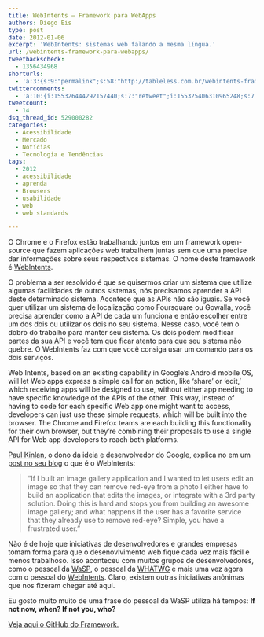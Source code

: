 ```yaml
---
title: WebIntents – Framework para WebApps
authors: Diego Eis
type: post
date: 2012-01-06
excerpt: 'WebIntents: sistemas web falando a mesma língua.'
url: /webintents-framework-para-webapps/
tweetbackscheck:
  - 1356434968
shorturls:
  - 'a:3:{s:9:"permalink";s:58:"http://tableless.com.br/webintents-framework-para-webapps/";s:7:"tinyurl";s:26:"http://tinyurl.com/7gefncy";s:4:"isgd";s:19:"http://is.gd/iSBhZ6";}'
twittercomments:
  - 'a:10:{i:155326444292157440;s:7:"retweet";i:155325406310965248;s:7:"retweet";i:155325283178778624;s:7:"retweet";i:155325264442826752;s:7:"retweet";i:155301947002466304;s:7:"retweet";i:160692751049043968;s:7:"retweet";i:219790204372910080;s:7:"retweet";i:219781572457533440;s:7:"retweet";i:219778133426049025;s:7:"retweet";i:219778105617809408;s:7:"retweet";}'
tweetcount:
  - 14
dsq_thread_id: 529000282
categories:
  - Acessibilidade
  - Mercado
  - Notícias
  - Tecnologia e Tendências
tags:
  - 2012
  - acessibilidade
  - aprenda
  - Browsers
  - usabilidade
  - web
  - web standards

---
```

O Chrome e o Firefox estão trabalhando juntos em um framework open-source que fazem aplicações web trabalhem juntas sem que uma precise dar informações sobre seus respectivos sistemas. O nome deste framework é [WebIntents][1].

O problema a ser resolvido é que se quisermos criar um sistema que utilize algumas facilidades de outros sistemas, nós precisamos aprender a API deste determinado sistema. Acontece que as APIs não são iguais. Se você quer utilizar um sistema de localização como Foursquare ou Gowalla, você precisa aprender como a API de cada um funciona e então escolher entre um dos dois ou utilizar os dois no seu sistema. Nesse caso, você tem o dobro do trabalho para manter seu sistema. Os dois podem modificar partes da sua API e você tem que ficar atento para que seu sistema não quebre. O WebIntents faz com que você consiga usar um comando para os dois serviços. 

Web Intents, based on an existing capability in Google&#8217;s Android mobile OS, will let Web apps express a simple call for an action, like &#8216;share&#8217; or &#8216;edit,&#8217; which receiving apps will be designed to use, without either app needing to have specific knowledge of the APIs of the other. This way, instead of having to code for each specific Web app one might want to access, developers can just use these simple requests, which will be built into the browser. The Chrome and Firefox teams are each building this functionality for their own browser, but they&#8217;re combining their proposals to use a single API for Web app developers to reach both platforms.

[Paul Kinlan][2], o dono da ideia e desenvolvedor do Google, explica no em um [post no seu blog][3] o que é o WebIntents:

> &#8220;If I built an image gallery application and I wanted to let users edit an image so that they can remove red-eye from a photo I either have to build an application that edits the images, or integrate with a 3rd party solution. Doing this is hard and stops you from building an awesome image gallery; and what happens if the user has a favorite service that they already use to remove red-eye? Simple, you have a frustrated user.&#8221;

Não é de hoje que iniciativas de desenvolvedores e grandes empresas tomam forma para que o desenovlvimento web fique cada vez mais fácil e menos trabalhoso. Isso aconteceu com muitos grupos de desenvolvedores, como o pessoal da [WaSP][4], o pessoal da [WHATWG][5] e mais uma vez agora com o pessoal do [WebIntents][6]. Claro, existem outras iniciativas anônimas que nos fizeram chegar até aqui.

Eu gosto muito muito de uma frase do pessoal da WaSP utiliza há tempos: **If not now, when? If not you, who?**

[Veja aqui o GitHub do Framework.][7]

 [1]: http://www.webintents.com/?utm_source=TablelessComBr&utm_medium=postLink&utm_campaign=link
 [2]: http://paul.kinlan.me/
 [3]: http://paul.kinlan.me/web-intents-a-fresh-look
 [4]: http://webstandards.org/?utm_source=TablelessComBr&utm_medium=link&utm_campaign=postLink
 [5]: http://www.whatwg.org/?utm_source=TablelessComBr&utm_medium=link&utm_campaign=postLink
 [6]: http://www.webintents.com/?utm_source=TablelessComBr&utm_medium=link&utm_campaign=postLink
 [7]: https://github.com/PaulKinlan/WebIntents